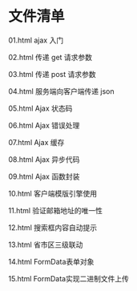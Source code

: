 # 文件清单

01.html ajax 入门

02.html 传递 get 请求参数

03.html 传递 post 请求参数

04.html 服务端向客户端传递 json

05.html Ajax 状态码

06.html Ajax 错误处理

07.html Ajax 缓存

08.html Ajax 异步代码

09.html Ajax 函数封装

10.html 客户端模版引擎使用

11.html 验证邮箱地址的唯一性

12.html 搜索框内容自动提示

13.html 省市区三级联动

14.html FormData表单对象

15.html FormData实现二进制文件上传
